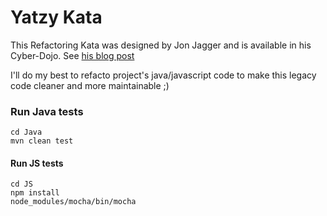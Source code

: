 # Yatzy Kata

This Refactoring Kata was designed by Jon Jagger and is available in his Cyber-Dojo. See [his blog post](http://jonjagger.blogspot.co.uk/2012/05/yahtzee-cyber-dojo-refactoring-in-java.html)

I'll do my best to refacto project's java/javascript code to make this legacy code cleaner and more maintainable ;)

  ### Run Java tests
  ```  
  cd Java
  mvn clean test
  ```
  #### Run JS tests
  ```  
  cd JS
  npm install
  node_modules/mocha/bin/mocha
  ```
